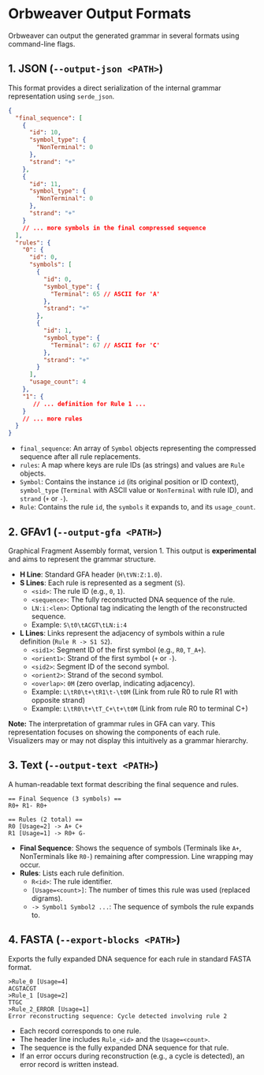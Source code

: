 # Orbweaver Output Formats

Orbweaver can output the generated grammar in several formats using command-line flags.

## 1. JSON (`--output-json <PATH>`)

This format provides a direct serialization of the internal grammar representation using `serde_json`.

```json
{
  "final_sequence": [
    {
      "id": 10,
      "symbol_type": {
        "NonTerminal": 0
      },
      "strand": "+"
    },
    {
      "id": 11,
      "symbol_type": {
        "NonTerminal": 0
      },
      "strand": "+"
    }
    // ... more symbols in the final compressed sequence
  ],
  "rules": {
    "0": {
      "id": 0,
      "symbols": [
        {
          "id": 0,
          "symbol_type": {
            "Terminal": 65 // ASCII for 'A'
          },
          "strand": "+"
        },
        {
          "id": 1,
          "symbol_type": {
            "Terminal": 67 // ASCII for 'C'
          },
          "strand": "+"
        }
      ],
      "usage_count": 4
    },
    "1": {
       // ... definition for Rule 1 ...
    }
    // ... more rules 
  }
}
```

*   `final_sequence`: An array of `Symbol` objects representing the compressed sequence after all rule replacements.
*   `rules`: A map where keys are rule IDs (as strings) and values are `Rule` objects.
*   `Symbol`: Contains the instance `id` (its original position or ID context), `symbol_type` (`Terminal` with ASCII value or `NonTerminal` with rule ID), and `strand` (`+` or `-`).
*   `Rule`: Contains the rule `id`, the `symbols` it expands to, and its `usage_count`.

## 2. GFAv1 (`--output-gfa <PATH>`)

Graphical Fragment Assembly format, version 1. This output is **experimental** and aims to represent the grammar structure.

*   **H Line**: Standard GFA header (`H\tVN:Z:1.0`).
*   **S Lines**: Each rule is represented as a segment (`S`).
    *   `<sid>`: The rule ID (e.g., `0`, `1`).
    *   `<sequence>`: The fully reconstructed DNA sequence of the rule.
    *   `LN:i:<len>`: Optional tag indicating the length of the reconstructed sequence.
    *   Example: `S\t0\tACGT\tLN:i:4`
*   **L Lines**: Links represent the adjacency of symbols within a rule definition (`Rule R -> S1 S2`).
    *   `<sid1>`: Segment ID of the first symbol (e.g., `R0`, `T_A+`).
    *   `<orient1>`: Strand of the first symbol (`+` or `-`).
    *   `<sid2>`: Segment ID of the second symbol.
    *   `<orient2>`: Strand of the second symbol.
    *   `<overlap>`: `0M` (zero overlap, indicating adjacency).
    *   Example: `L\tR0\t+\tR1\t-\t0M` (Link from rule R0 to rule R1 with opposite strand)
    *   Example: `L\tR0\t+\tT_C+\t+\t0M` (Link from rule R0 to terminal C+)

**Note:** The interpretation of grammar rules in GFA can vary. This representation focuses on showing the components of each rule. Visualizers may or may not display this intuitively as a grammar hierarchy.

## 3. Text (`--output-text <PATH>`)

A human-readable text format describing the final sequence and rules.

```text
== Final Sequence (3 symbols) ==
R0+ R1- R0+

== Rules (2 total) ==
R0 [Usage=2] -> A+ C+
R1 [Usage=1] -> R0+ G-
```

*   **Final Sequence**: Shows the sequence of symbols (Terminals like `A+`, NonTerminals like `R0-`) remaining after compression. Line wrapping may occur.
*   **Rules**: Lists each rule definition.
    *   `R<id>`: The rule identifier.
    *   `[Usage=<count>]`: The number of times this rule was used (replaced digrams).
    *   `-> Symbol1 Symbol2 ...`: The sequence of symbols the rule expands to.

## 4. FASTA (`--export-blocks <PATH>`)

Exports the fully expanded DNA sequence for each rule in standard FASTA format.

```fasta
>Rule_0 [Usage=4]
ACGTACGT
>Rule_1 [Usage=2]
TTGC
>Rule_2_ERROR [Usage=1]
Error reconstructing sequence: Cycle detected involving rule 2
```

*   Each record corresponds to one rule.
*   The header line includes `Rule_<id>` and the `Usage=<count>`.
*   The sequence is the fully expanded DNA sequence for that rule.
*   If an error occurs during reconstruction (e.g., a cycle is detected), an error record is written instead. 